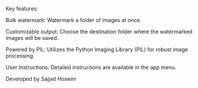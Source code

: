 Key features:

Bulk watermark: Watermark a folder of images at once.

Customizable output: Choose the destination folder where the watermarked images will be saved.

Powered by PIL: Utilizes the Python Imaging Library (PIL) for robust image processing.

User Instructions: Detailed instructions are available in the app menu.

Developed by Sajjad Hoseini
